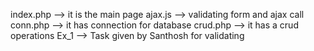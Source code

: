index.php --> it is the main page
ajax.js --> validating form and ajax call
conn.php --> it has connection for database
crud.php --> it has a crud operations
Ex_1 --> Task given by Santhosh for validating
